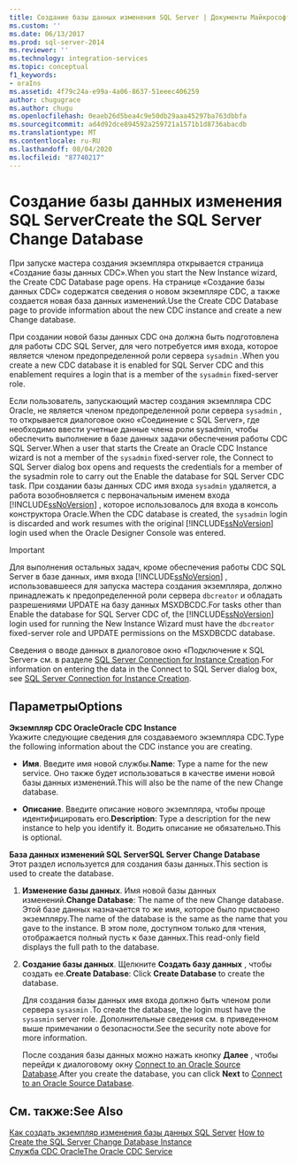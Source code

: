 ```yaml
---
title: Создание базы данных изменения SQL Server | Документы Майкрософт
ms.custom: ''
ms.date: 06/13/2017
ms.prod: sql-server-2014
ms.reviewer: ''
ms.technology: integration-services
ms.topic: conceptual
f1_keywords:
- oraIns
ms.assetid: 4f79c24a-e99a-4a06-8637-51eeec406259
author: chugugrace
ms.author: chugu
ms.openlocfilehash: 0eaeb26d5bea4c9e50db29aaa45297ba763dbbfa
ms.sourcegitcommit: ad4d92dce894592a259721a1571b1d8736abacdb
ms.translationtype: MT
ms.contentlocale: ru-RU
ms.lasthandoff: 08/04/2020
ms.locfileid: "87740217"
---
```

# <a name="create-the-sql-server-change-database"></a><span data-ttu-id="e8833-102">Создание базы данных изменения SQL Server</span><span class="sxs-lookup"><span data-stu-id="e8833-102">Create the SQL Server Change Database</span></span>
  <span data-ttu-id="e8833-103">При запуске мастера создания экземпляра открывается страница «Создание базы данных CDC».</span><span class="sxs-lookup"><span data-stu-id="e8833-103">When you start the New Instance wizard, the Create CDC Database page opens.</span></span> <span data-ttu-id="e8833-104">На странице «Создание базы данных CDC» содержатся сведения о новом экземпляре CDC, а также создается новая база данных изменений.</span><span class="sxs-lookup"><span data-stu-id="e8833-104">Use the Create CDC Database page to provide information about the new CDC instance and create a new Change database.</span></span>  
  
 <span data-ttu-id="e8833-105">При создании новой базы данных CDC она должна быть подготовлена для работы CDC SQL Server, для чего потребуется имя входа, которое является членом предопределенной роли сервера `sysadmin` .</span><span class="sxs-lookup"><span data-stu-id="e8833-105">When you create a new CDC database it is enabled for SQL Server CDC and this enablement requires a login that is a member of the `sysadmin` fixed-server role.</span></span>  
  
 <span data-ttu-id="e8833-106">Если пользователь, запускающий мастер создания экземпляра CDC Oracle, не является членом предопределенной роли сервера `sysadmin` , то открывается диалоговое окно «Соединение с SQL Server», где необходимо ввести учетные данные члена роли sysadmin, чтобы обеспечить выполнение в базе данных задачи обеспечения работы CDC SQL Server.</span><span class="sxs-lookup"><span data-stu-id="e8833-106">When a user that starts the Create an Oracle CDC Instance wizard is not a member of the `sysadmin` fixed-server role, the Connect to SQL Server dialog box opens and requests the credentials for a member of the sysadmin role to carry out the Enable the database for SQL Server CDC task.</span></span> <span data-ttu-id="e8833-107">При создании базы данных CDC имя входа `sysadmin` удаляется, а работа возобновляется с первоначальным именем входа [!INCLUDE[ssNoVersion](../../includes/ssnoversion-md.md)] , которое использовалось для входа в консоль конструктора Oracle.</span><span class="sxs-lookup"><span data-stu-id="e8833-107">When the CDC database is created, the `sysadmin` login is discarded and work resumes with the original [!INCLUDE[ssNoVersion](../../includes/ssnoversion-md.md)] login used when the Oracle Designer Console was entered.</span></span>  
  
> [!IMPORTANT]  
>  <span data-ttu-id="e8833-108">Для выполнения остальных задач, кроме обеспечения работы CDC SQL Server в базе данных, имя входа [!INCLUDE[ssNoVersion](../../includes/ssnoversion-md.md)] , использовавшееся для запуска мастера создания экземпляра, должно принадлежать к предопределенной роли сервера `dbcreator` и обладать разрешениями UPDATE на базу данных MSXDBCDC.</span><span class="sxs-lookup"><span data-stu-id="e8833-108">For tasks other than Enable the database for SQL Server CDC of, the [!INCLUDE[ssNoVersion](../../includes/ssnoversion-md.md)] login used for running the New Instance Wizard must have the `dbcreator` fixed-server role and UPDATE permissions on the MSXDBCDC database.</span></span>  
  
 <span data-ttu-id="e8833-109">Сведения о вводе данных в диалоговое окно «Подключение к SQL Server» см. в разделе [SQL Server Connection for Instance Creation](sql-server-connection-for-instance-creation.md).</span><span class="sxs-lookup"><span data-stu-id="e8833-109">For information on entering the data in the Connect to SQL Server dialog box, see [SQL Server Connection for Instance Creation](sql-server-connection-for-instance-creation.md).</span></span>  
  
## <a name="options"></a><span data-ttu-id="e8833-110">Параметры</span><span class="sxs-lookup"><span data-stu-id="e8833-110">Options</span></span>  
 <span data-ttu-id="e8833-111">**Экземпляр CDC Oracle**</span><span class="sxs-lookup"><span data-stu-id="e8833-111">**Oracle CDC Instance**</span></span>  
 <span data-ttu-id="e8833-112">Укажите следующие сведения для создаваемого экземпляра CDC.</span><span class="sxs-lookup"><span data-stu-id="e8833-112">Type the following information about the CDC instance you are creating.</span></span>  
  
-   <span data-ttu-id="e8833-113">**Имя**. Введите имя новой службы.</span><span class="sxs-lookup"><span data-stu-id="e8833-113">**Name**: Type a name for the new service.</span></span> <span data-ttu-id="e8833-114">Оно также будет использоваться в качестве имени новой базы данных изменений.</span><span class="sxs-lookup"><span data-stu-id="e8833-114">This will also be the name of the new Change database.</span></span>  
  
-   <span data-ttu-id="e8833-115">**Описание**. Введите описание нового экземпляра, чтобы проще идентифицировать его.</span><span class="sxs-lookup"><span data-stu-id="e8833-115">**Description**: Type a description for the new instance to help you identify it.</span></span> <span data-ttu-id="e8833-116">Водить описание не обязательно.</span><span class="sxs-lookup"><span data-stu-id="e8833-116">This is optional.</span></span>  
  
 <span data-ttu-id="e8833-117">**База данных изменений SQL Server**</span><span class="sxs-lookup"><span data-stu-id="e8833-117">**SQL Server Change Database**</span></span>  
 <span data-ttu-id="e8833-118">Этот раздел используется для создания базы данных.</span><span class="sxs-lookup"><span data-stu-id="e8833-118">This section is used to create the database.</span></span>  
  
1.  <span data-ttu-id="e8833-119">**Изменение базы данных**. Имя новой базы данных изменений.</span><span class="sxs-lookup"><span data-stu-id="e8833-119">**Change Database**: The name of the new Change database.</span></span> <span data-ttu-id="e8833-120">Этой базе данных назначается то же имя, которое было присвоено экземпляру.</span><span class="sxs-lookup"><span data-stu-id="e8833-120">The name of the database is the same as the name that you gave to the instance.</span></span> <span data-ttu-id="e8833-121">В этом поле, доступном только для чтения, отображается полный пусть к базе данных.</span><span class="sxs-lookup"><span data-stu-id="e8833-121">This read-only field displays the full path to the database.</span></span>  
  
2.  <span data-ttu-id="e8833-122">**Создание базы данных**. Щелкните **Создать базу данных** , чтобы создать ее.</span><span class="sxs-lookup"><span data-stu-id="e8833-122">**Create Database**: Click **Create Database** to create the database.</span></span>  
  
     <span data-ttu-id="e8833-123">Для создания базы данных имя входа должно быть членом роли сервера `sysasmin` .</span><span class="sxs-lookup"><span data-stu-id="e8833-123">To create the database, the login must have the `sysasmin` server role.</span></span> <span data-ttu-id="e8833-124">Дополнительные сведения см. в приведенном выше примечании о безопасности.</span><span class="sxs-lookup"><span data-stu-id="e8833-124">See the security note above for more information.</span></span>  
  
     <span data-ttu-id="e8833-125">После создания базы данных можно нажать кнопку **Далее** , чтобы перейди к диалоговому окну [Connect to an Oracle Source Database](connect-to-an-oracle-source-database.md).</span><span class="sxs-lookup"><span data-stu-id="e8833-125">After you create the database, you can click **Next** to [Connect to an Oracle Source Database](connect-to-an-oracle-source-database.md).</span></span>  
  
## <a name="see-also"></a><span data-ttu-id="e8833-126">См. также:</span><span class="sxs-lookup"><span data-stu-id="e8833-126">See Also</span></span>  
 <span data-ttu-id="e8833-127">[Как создать экземпляр изменения базы данных SQL Server](how-to-create-the-sql-server-change-database-instance.md) </span><span class="sxs-lookup"><span data-stu-id="e8833-127">[How to Create the SQL Server Change Database Instance](how-to-create-the-sql-server-change-database-instance.md) </span></span>  
 [<span data-ttu-id="e8833-128">Служба CDC Oracle</span><span class="sxs-lookup"><span data-stu-id="e8833-128">The Oracle CDC Service</span></span>](the-oracle-cdc-service.md)  
  
  
